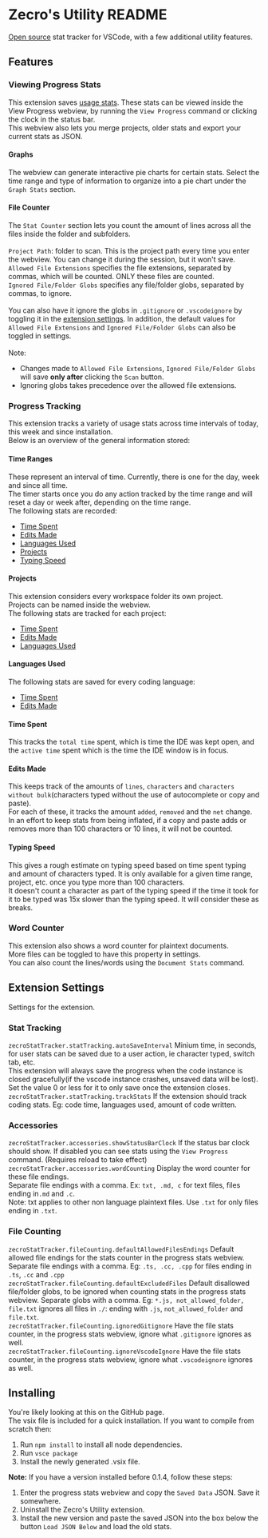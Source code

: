 # Zecro's Utility README
[Open source](https://github.com/ZecroZhang/vscode-stat-tracker-extension) stat tracker for VSCode, with a few additional utility features.

## Features
### Viewing Progress Stats
This extension saves [usage stats](#progress-tracking). These stats can be viewed inside the View Progress webview, by running the `View Progress` command or clicking the clock in the status bar.\
This webview also lets you merge projects, older stats and export your current stats as JSON.

#### Graphs
The webview can generate interactive pie charts for certain stats. Select the time range and type of information to organize into a pie chart under the `Graph Stats` section.

#### File Counter
The `Stat Counter` section lets you count the amount of lines across all the files inside the folder and subfolders.\
\
`Project Path`: folder to scan. This is the project path every time you enter the webview. You can change it during the session, but it won't save.\
`Allowed File Extensions` specifies the file extensions, separated by commas, which will be counted. ONLY these files are counted.\
`Ignored File/Folder Globs` specifies any file/folder globs, separated by commas, to ignore.\
\
You can also have it ignore the globs in `.gitignore` or `.vscodeignore` by toggling it in the [extension settings](#extension-settings). In addition, the default values for `Allowed File Extensions` and `Ignored File/Folder Globs` can also be toggled in settings.\
\
Note:
- Changes made to `Allowed File Extensions`, `Ignored File/Folder Globs` will save **only after** clicking the `Scan` button.
- Ignoring globs takes precedence over the allowed file extensions.

### Progress Tracking
This extension tracks a variety of usage stats across time intervals of today, this week and since installation.\
Below is an overview of the general information stored:

#### Time Ranges
These represent an interval of time. Currently, there is one for the day, week and since all time.\
The timer starts once you do any action tracked by the time range and will reset a day or week after, depending on the time range.\
The following stats are recorded:
- [Time Spent](#time-spent)
- [Edits Made](#edits-made)
- [Languages Used](#languages-used)
- [Projects](#projects)
- [Typing Speed](#typing-speed)

#### Projects
This extension considers every workspace folder its own project.\
Projects can be named inside the webview.\
The following stats are tracked for each project:
- [Time Spent](#time-spent)
- [Edits Made](#edits-made)
- [Languages Used](#languages-used)

#### Languages Used
The following stats are saved for every coding language:
- [Time Spent](#time-spent)
- [Edits Made](#edits-made)

#### Time Spent
This tracks the `total time` spent, which is time the IDE was kept open, and the `active time` spent which is the time the IDE window is in focus.

#### Edits Made
This keeps track of the amounts of `lines`, `characters` and `characters without bulk`(characters typed without the use of autocomplete or copy and paste).\
For each of these, it tracks the amount `added`, `removed` and the `net` change.\
In an effort to keep stats from being inflated, if a copy and paste adds or removes more than 100 characters or 10 lines, it will not be counted.

#### Typing Speed
This gives a rough estimate on typing speed based on time spent typing and amount of characters typed. It is only available for a given time range, project, etc. once you type more than 100 characters.\
It doesn't count a character as part of the typing speed if the time it took for it to be typed was 15x slower than the typing speed. It will consider these as breaks.

### Word Counter
This extension also shows a word counter for plaintext documents.\
More files can be toggled to have this property in settings.\
You can also count the lines/words using the `Document Stats` command.

## Extension Settings
Settings for the extension.

### Stat Tracking
`zecroStatTracker.statTracking.autoSaveInterval` Minium time, in seconds, for user stats can be saved due to a user action, ie character typed, switch tab, etc.\
This extension will always save the progress when the code instance is closed gracefully(if the vscode instance crashes, unsaved data will be lost). Set the value 0 or less for it to only save once the extension closes.\
`zecroStatTracker.statTracking.trackStats` If the extension should track coding stats. Eg: code time, languages used, amount of code written.

### Accessories
`zecroStatTracker.accessories.showStatusBarClock` If the status bar clock should show. If disabled you can see stats using the `View Progress` command. (Requires reload to take effect)\
`zecroStatTracker.accessories.wordCounting` Display the word counter for these file endings.\
Separate file endings with a comma. Ex: `txt, .md, c` for text files, files ending in`.md` and `.c`.\
Note: txt applies to other non language plaintext files. Use `.txt` for only files ending in `.txt`.

### File Counting
`zecroStatTracker.fileCounting.defaultAllowedFilesEndings` Default allowed file endings for the stats counter in the progress stats webview.\
Separate file endings with a comma. Eg: `.ts, .cc, .cpp` for files ending in `.ts`, `.cc` and `.cpp`\
`zecroStatTracker.fileCounting.defaultExcludedFiles` Default disallowed file/folder globs, to be ignored when counting stats in the progress stats webview. Separate globs with a comma. Eg: `*.js, not_allowed_folder, file.txt` ignores all files in `./`: ending with `.js`, `not_allowed_folder` and `file.txt`.\
`zecroStatTracker.fileCounting.ignoredGitignore` Have the file stats counter, in the progress stats webview, ignore what `.gitignore` ignores as well.\
`zecroStatTracker.fileCounting.ignoreVscodeIgnore` Have the file stats counter, in the progress stats webview, ignore what `.vscodeignore` ignores as well.

## Installing 
You're likely looking at this on the GitHub page.\
The vsix file is included for a quick installation. If you want to compile from scratch then: 
1. Run `npm install` to install all node dependencies.
2. Run `vsce package`
3. Install the newly generated .vsix file.

**Note:** If you have a version installed before 0.1.4, follow these steps: 
1. Enter the progress stats webview and copy the `Saved Data` JSON. Save it somewhere. 
2. Uninstall the Zecro's Utility extension. 
3. Install the new version and paste the saved JSON into the box below the button `Load JSON Below` and load the old stats. 